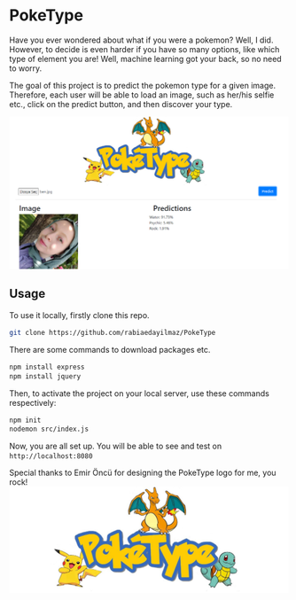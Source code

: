 # PokeType

Have you ever wondered about what if you were a pokemon? Well, I did. However, to decide is even harder if you have so many options, like which type of element you are!
Well, machine learning got your back, so no need to worry.

The goal of this project is to predict the pokemon type for a given image. Therefore, each user will be able to load an image, such as her/his selfie etc., click on the predict button, and then discover your type.

![](https://github.com/rabiaedayilmaz/PokeType/blob/main/src/assets/example.png)

## Usage
To use it locally, firstly clone this repo.

``` bash
git clone https://github.com/rabiaedayilmaz/PokeType
```

There are some commands to download packages etc. 
``` bash
npm install express
npm install jquery
```

Then, to activate the project on your local server, use these commands respectively:

``` bash
npm init
nodemon src/index.js
```
Now, you are all set up.
You will be able to see and test on ```http://localhost:8080```


Special thanks to Emir Öncü for designing the PokeType logo for me, you rock!
![](https://github.com/rabiaedayilmaz/PokeType/blob/main/src/assets/poke-main.jpg)
